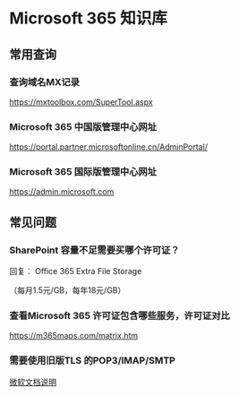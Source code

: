 # Microsoft 365 知识库

## 常用查询

### 查询域名MX记录

https://mxtoolbox.com/SuperTool.aspx

### Microsoft 365 中国版管理中心网址

https://portal.partner.microsoftonline.cn/AdminPortal/

### Microsoft 365 国际版管理中心网址

https://admin.microsoft.com



## 常见问题

### SharePoint 容量不足需要买哪个许可证？
回复：
Office 365 Extra File Storage

（每月1.5元/GB，每年18元/GB）

### 查看Microsoft 365 许可证包含哪些服务，许可证对比

https://m365maps.com/matrix.htm


### 需要使用旧版TLS 的POP3/IMAP/SMTP

[微软文档说明](/m365/popsmtpimap.md)


